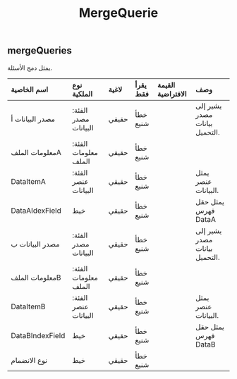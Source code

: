 ﻿---
title: MergeQuerie
second_title: Aspose.Cells Cloud Documen
type: docs
url: /ar/specification/model/mergequeries/
description: "Aspose.Cells مواصفات النموذج السحابي: MergeQueries. تعامل بسهولة مع Excel ومستندات جداول البيانات الأخرى التي تحتوي على ميزات مثل الفتح والتوليد والتحرير والتقسيم والدمج والمقارنة والتحويل"
kwords: Excel, Office, جدول البيانات, Cloud REST API, MergeQueries
weight: 50
---
## **mergeQueries**

 يمثل دمج الأسئلة.

| اسم الخاصية| نوع الملكية| لاغية| يقرأ فقط| القيمة الافتراضية| وصف|
|:- |:- |:- |:- |:- |:- |
| مصدر البيانات أ| الفئة: مصدر البيانات| حقيقي| خطأ شنيع|| يشير إلى مصدر بيانات التحميل.|
| معلومات الملفA| الفئة: معلومات الملف| حقيقي| خطأ شنيع|||
| DataItemA| الفئة: عنصر البيانات| حقيقي| خطأ شنيع|| يمثل عنصر البيانات.|
| DataAIdexField| خيط| حقيقي| خطأ شنيع|| يمثل حقل فهرس DataA|
| مصدر البيانات ب| الفئة: مصدر البيانات| حقيقي| خطأ شنيع|| يشير إلى مصدر بيانات التحميل.|
| معلومات الملفB| الفئة: معلومات الملف| حقيقي| خطأ شنيع|||
| DataItemB| الفئة: عنصر البيانات| حقيقي| خطأ شنيع|| يمثل عنصر البيانات.|
| DataBIndexField| خيط| حقيقي| خطأ شنيع|| يمثل حقل فهرس DataB|
| نوع الانضمام| خيط| حقيقي| خطأ شنيع|||

